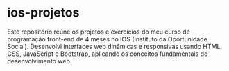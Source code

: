 # ios-projetos
Este repositório reúne os projetos e exercícios do meu curso de programação front-end de 4 meses no IOS (Instituto da Oportunidade Social). Desenvolvi interfaces web dinâmicas e responsivas usando HTML, CSS, JavaScript e Bootstrap, aplicando os conceitos fundamentais do desenvolvimento web.
